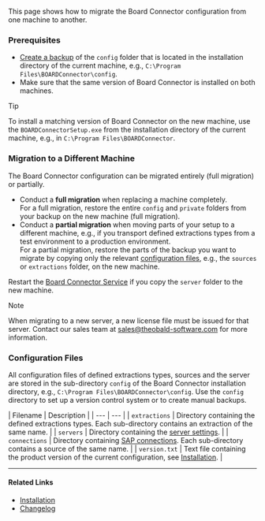 This page shows how to migrate the Board Connector configuration from one machine to another.

### Prerequisites

- [Create a backup](../update/#create-a-backup) of the `config` folder that is located in the installation directory of the current machine, e.g., `C:\Program Files\BOARDConnector\config`.
- Make sure that the same version of Board Connector is installed on both machines.

Tip

To install a matching version of Board Connector on the new machine, use the `BOARDConnectorSetup.exe` from the installation directory of the current machine, e.g., in `C:\Program Files\BOARDConnector`.

### Migration to a Different Machine

The Board Connector configuration can be migrated entirely (full migration) or partially.

- Conduct a **full migration** when replacing a machine completely.\
  For a full migration, restore the entire `config` and `private` folders from your backup on the new machine (full migration).
- Conduct a **partial migration** when moving parts of your setup to a different machine, e.g., if you transport defined extractions types from a test environment to a production environment.\
  For a partial migration, restore the parts of the backup you want to migrate by copying only the relevant [configuration files](#configuration-files), e.g., the `sources` or `extractions` folder, on the new machine.

Restart the [Board Connector Service](../../server/) if you copy the `server` folder to the new machine.

Note

When migrating to a new server, a new license file must be issued for that server. Contact our sales team at [sales@theobald-software.com](mailto:sales@theobald-software.com) for more information.

### Configuration Files

All configuration files of defined extractions types, sources and the server are stored in the sub-directory `config` of the Board Connector installation directory, e.g., `C:\Program Files\BOARDConnector\config`. Use the `config` directory to set up a version control system or to create manual backups.

| Filename | Description | | --- | --- | | `extractions` | Directory containing the defined extractions types. Each sub-directory contains an extraction of the same name. | | `servers` | Directory containing the [server settings](../../server/server-settings/). | | `connections` | Directory containing [SAP connections](../../sap-connection/). Each sub-directory contains a source of the same name. | | `version.txt` | Text file containing the product version of the current configuration, see [Installation](../installation/#installation-directory-files). |

______________________________________________________________________

#### Related Links

- [Installation](../installation/)
- [Changelog](../../../changelog/)
